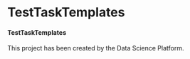 # TestTaskTemplates
#### TestTaskTemplates

This project has been created by the Data Science Platform.
